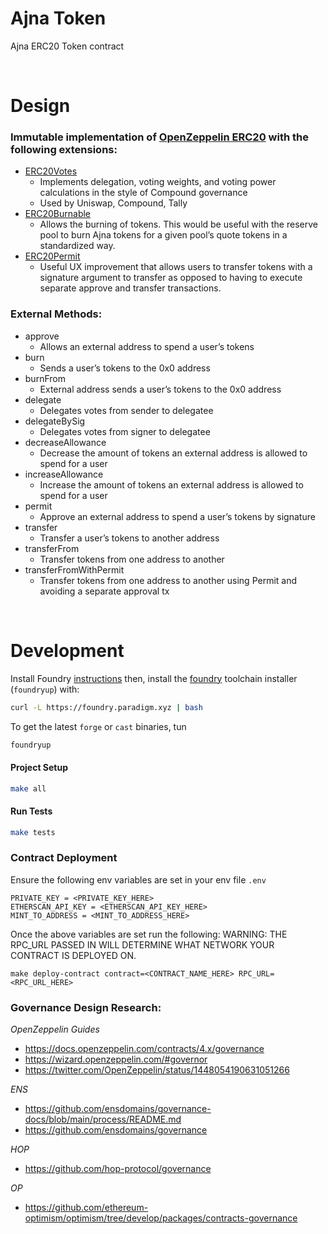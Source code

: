 # Ajna Token

Ajna ERC20 Token contract

<br>

# Design

### **Immutable implementation of [OpenZeppelin ERC20](https://docs.openzeppelin.com/contracts/4.x/api/token/erc20) with the following extensions:**
* [ERC20Votes](https://docs.openzeppelin.com/contracts/4.x/api/token/erc20#ERC20Votes)
    - Implements delegation, voting weights, and voting power calculations in the style of Compound governance
    - Used by Uniswap, Compound, Tally
* [ERC20Burnable](https://docs.openzeppelin.com/contracts/4.x/api/token/erc20#ERC20Burnable)
    - Allows the burning of tokens. This would be useful with the reserve pool to burn Ajna tokens for a given pool’s quote tokens in a standardized way.
* [ERC20Permit](https://docs.openzeppelin.com/contracts/4.x/api/token/erc20#ERC20Permit)
    - Useful UX improvement that allows users to transfer tokens with a signature argument to transfer as opposed to having to execute separate approve and transfer transactions.

### **External Methods:**
* approve
    - Allows an external address to spend a user’s tokens
* burn
    - Sends a user’s tokens to the 0x0 address
* burnFrom
    - External address sends a user’s tokens to the 0x0 address    
* delegate
    - Delegates votes from sender to delegatee
* delegateBySig
    - Delegates votes from signer to delegatee
* decreaseAllowance
    - Decrease the amount of tokens an external address is allowed to spend for a user
* increaseAllowance
    - Increase the amount of tokens an external address is allowed to spend for a user
* permit
    - Approve an external address to spend a user’s tokens by signature
* transfer
    - Transfer a user’s tokens to another address
* transferFrom
    - Transfer tokens from one address to another
* transferFromWithPermit
    - Transfer tokens from one address to another using Permit and avoiding a separate approval tx

<br>

# Development

Install Foundry [instructions](https://github.com/gakonst/foundry/blob/master/README.md#installation)  then, install the [foundry](https://github.com/gakonst/foundry) toolchain installer (`foundryup`) with:

```bash
curl -L https://foundry.paradigm.xyz | bash
```

To get the latest `forge` or `cast` binaries, tun

```bash
foundryup
```

#### Project Setup

```bash
make all
```

#### Run Tests

```bash
make tests
```


### Contract Deployment
Ensure the following env variables are set in your env file `.env`

```
PRIVATE_KEY = <PRIVATE_KEY_HERE>
ETHERSCAN_API_KEY = <ETHERSCAN_API_KEY_HERE>
MINT_TO_ADDRESS = <MINT_TO_ADDRESS_HERE>
```

Once the above variables are set run the following:
WARNING: THE RPC_URL PASSED IN WILL DETERMINE WHAT NETWORK YOUR CONTRACT IS DEPLOYED ON.
```
make deploy-contract contract=<CONTRACT_NAME_HERE> RPC_URL=<RPC_URL_HERE>
```


### Governance Design Research:
*OpenZeppelin Guides*
- https://docs.openzeppelin.com/contracts/4.x/governance
- https://wizard.openzeppelin.com/#governor
- https://twitter.com/OpenZeppelin/status/1448054190631051266

*ENS*
- https://github.com/ensdomains/governance-docs/blob/main/process/README.md
- https://github.com/ensdomains/governance 

*HOP*
- https://github.com/hop-protocol/governance

*OP*
- https://github.com/ethereum-optimism/optimism/tree/develop/packages/contracts-governance